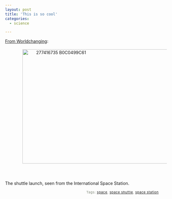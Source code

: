 ```yaml
---
layout: post
title: 'This is so cool'
categories:
  - science

---
```


<p>
<a href="http://www.worldchanging.com/archives/005147.html">From Worldchanging</a>:
</p><p style="text-indent:20pt;">
<img src="http://www.levjoy.com/blog/wp-content/uploads/2006/10/277416735_b0c0499c61.jpg" height="375" width="500" border="0" hspace="4" vspace="4" alt="277416735 B0C0499C61" /><span style="font-size:16pt;">
<br />
<br /></span>The shuttle launch, seen from the International Space Station.
</p>
<!-- technorati tags start --><p style="text-align:right;font-size:11px;letter-spacing:.05em;color:#808979;">Tags: <a href="http://www.technorati.com/tag/space" rel="tag">space</a>, <a href="http://www.technorati.com/tag/space shuttle" rel="tag">space shuttle</a>, <a href="http://www.technorati.com/tag/space station" rel="tag">space station</a></p><!-- technorati tags end -->
